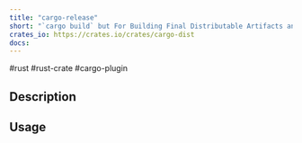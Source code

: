 ```yaml
---
title: "cargo-release"
short: "`cargo build` but For Building Final Distributable Artifacts and uploading them to an archive."
crates_io: https://crates.io/crates/cargo-dist
docs:
---
```

#rust #rust-crate #cargo-plugin 

## Description

## Usage
